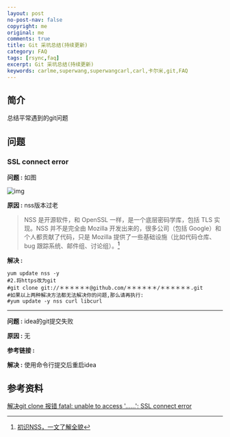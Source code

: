 ```yaml
---
layout: post
no-post-nav: false 
copyright: me
original: me
comments: true
title: Git 采坑总结(持续更新)
category: FAQ
tags: [rsync,faq]
excerpt: Git 采坑总结(持续更新)
keywords: carlme,superwang,superwangcarl,carl,卡尔米,git,FAQ
---
```


## 简介

总结平常遇到的git问题

## 问题

### SSL connect error

**问题 :** 如图

![img](../../assets/images/blog/2019/20190428214725.png)

**原因 :** nss版本过老

> NSS 是开源软件，和 OpenSSL 一样，是一个底层密码学库，包括 TLS 实现。NSS 并不是完全由 Mozilla 开发出来的，很多公司（包括 Google）和个人都贡献了代码，只是 Mozilla 提供了一些基础设施（比如代码仓库、bug 跟踪系统、邮件组、讨论组）。[^1]

**解决 :** 

```shell
yum update nss -y
#2.将https改为git
#git clone git://＊＊＊＊＊＊@github.com/＊＊＊＊＊＊/＊＊＊＊＊＊.git
#如果以上两种解决方法都无法解决你的问题,那么请再执行:
#yum update -y nss curl libcurl
```

***

**问题 :** idea的git提交失败

**原因 :**  无

**参考链接 :** 

**解决 :**  使用命令行提交后重启idea

## 参考资料

[解决git clone 报错 fatal: unable to access '......': SSL connect error](https://blog.slogra.com/post-722.html)

[^1]: [初识NSS，一文了解全貌](https://cloud.tencent.com/developer/news/238252)